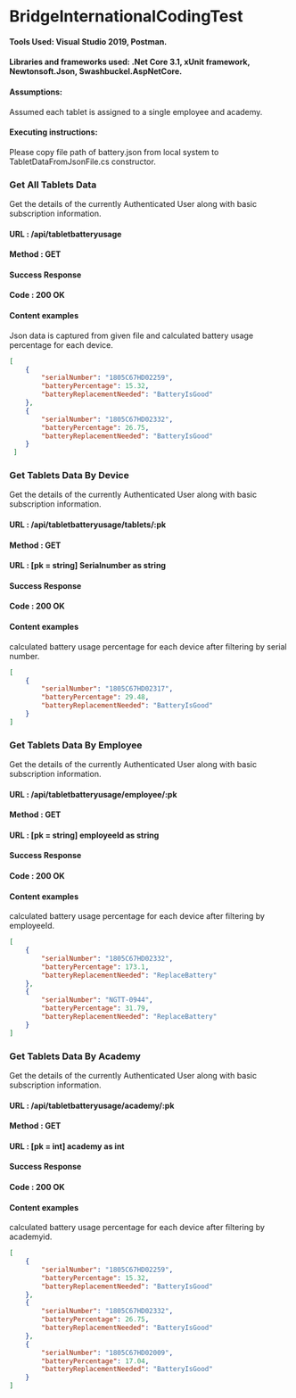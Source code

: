 # BridgeInternationalCodingTest

#### Tools Used: Visual Studio 2019, Postman.
#### Libraries and frameworks used: .Net Core 3.1, xUnit framework, Newtonsoft.Json, Swashbuckel.AspNetCore. 
#### Assumptions: 
Assumed each tablet is assigned to a single employee and academy.
#### Executing instructions: 
Please copy file path of battery.json from local system to TabletDataFromJsonFile.cs constructor. 
### Get All Tablets Data
Get the details of the currently Authenticated User along with basic subscription information.
#### URL : /api/tabletbatteryusage
#### Method : GET
#### Success Response
#### Code : 200 OK
#### Content examples
Json data is captured from given file and calculated battery usage percentage for each device.
```json
[
    {
        "serialNumber": "1805C67HD02259",
        "batteryPercentage": 15.32,
        "batteryReplacementNeeded": "BatteryIsGood"
    },
    {
        "serialNumber": "1805C67HD02332",
        "batteryPercentage": 26.75,
        "batteryReplacementNeeded": "BatteryIsGood"
    }
 ]
```
### Get Tablets Data By Device
Get the details of the currently Authenticated User along with basic subscription information.
#### URL : /api/tabletbatteryusage/tablets/:pk
#### Method : GET
#### URL : [pk = string]  Serialnumber as string
#### Success Response
#### Code : 200 OK
#### Content examples
calculated battery usage percentage for each device after filtering by serial number.
```json
[
    {
        "serialNumber": "1805C67HD02317",
        "batteryPercentage": 29.48,
        "batteryReplacementNeeded": "BatteryIsGood"
    }
]
```
### Get Tablets Data By Employee
Get the details of the currently Authenticated User along with basic subscription information.
#### URL : /api/tabletbatteryusage/employee/:pk
#### Method : GET
#### URL : [pk = string] employeeId as string 
#### Success Response
#### Code : 200 OK
#### Content examples
calculated battery usage percentage for each device after filtering by employeeId.

```json
[
    {
        "serialNumber": "1805C67HD02332",
        "batteryPercentage": 173.1,
        "batteryReplacementNeeded": "ReplaceBattery"
    },
    {
        "serialNumber": "NGTT-0944",
        "batteryPercentage": 31.79,
        "batteryReplacementNeeded": "ReplaceBattery"
    }
]
```
### Get Tablets Data By Academy
Get the details of the currently Authenticated User along with basic subscription information.
#### URL : /api/tabletbatteryusage/academy/:pk
#### Method : GET
#### URL : [pk = int] academy as int 
#### Success Response
#### Code : 200 OK
#### Content examples
calculated battery usage percentage for each device after filtering by academyid.
```json
[
    {
        "serialNumber": "1805C67HD02259",
        "batteryPercentage": 15.32,
        "batteryReplacementNeeded": "BatteryIsGood"
    },
    {
        "serialNumber": "1805C67HD02332",
        "batteryPercentage": 26.75,
        "batteryReplacementNeeded": "BatteryIsGood"
    },
    {
        "serialNumber": "1805C67HD02009",
        "batteryPercentage": 17.04,
        "batteryReplacementNeeded": "BatteryIsGood"
    }
]
```
